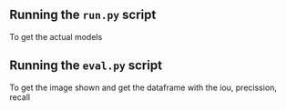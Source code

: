 ## Running the `run.py` script

To get the actual models


## Running the `eval.py` script

To get the image shown and get the dataframe with the iou, precission, recall